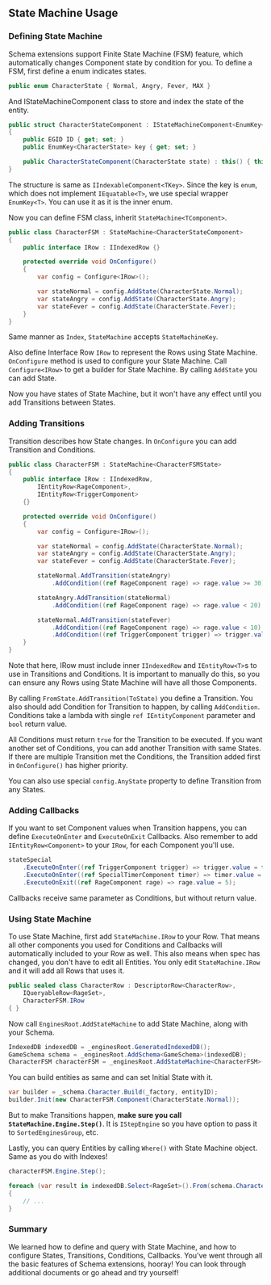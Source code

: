 ## State Machine Usage
### Defining State Machine
Schema extensions support Finite State Machine (FSM) feature, which automatically changes Component state by condition for you. To define a FSM, first define a enum indicates states.
```csharp
public enum CharacterState { Normal, Angry, Fever, MAX }
```
And IStateMachineComponent class to store and index the state of the entity.
```csharp
public struct CharacterStateComponent : IStateMachineComponent<EnumKey<CharacterState>>
{
    public EGID ID { get; set; }
    public EnumKey<CharacterState> key { get; set; }

    public CharacterStateComponent(CharacterState state) : this() { this.key = state; }
}
```
The structure is same as `IIndexableComponent<TKey>`. Since the key is `enum`, which does not implement `IEquatable<T>`, we use special wrapper `EnumKey<T>`. You can use it as it is the inner enum.

Now you can define FSM class, inherit `StateMachine<TComponent>`.
```csharp
public class CharacterFSM : StateMachine<CharacterStateComponent>
{
    public interface IRow : IIndexedRow {}

    protected override void OnConfigure()
    {
        var config = Configure<IRow>();

        var stateNormal = config.AddState(CharacterState.Normal);
        var stateAngry = config.AddState(CharacterState.Angry);
        var stateFever = config.AddState(CharacterState.Fever);
    }
}
```
Same manner as `Index`, `StateMachine` accepts `StateMachineKey`.

Also define Interface Row `IRow` to represent the Rows using State Machine. `OnConfigure` method is used to configure your State Machine. Call `Configure<IRow>` to get a builder for State Machine. By calling `AddState` you can add State.

Now you have states of State Machine, but it won't have any effect until you add Transitions between States.

### Adding Transitions
Transition describes how State changes. In `OnConfigure` you can add Transition and Conditions.
```csharp
public class CharacterFSM : StateMachine<CharacterFSMState>
{
    public interface IRow : IIndexedRow,
        IEntityRow<RageComponent>,
        IEntityRow<TriggerComponent>
    {}

    protected override void OnConfigure()
    {
        var config = Configure<IRow>();

        var stateNormal = config.AddState(CharacterState.Normal);
        var stateAngry = config.AddState(CharacterState.Angry);
        var stateFever = config.AddState(CharacterState.Fever);

        stateNormal.AddTransition(stateAngry)
            .AddCondition((ref RageComponent rage) => rage.value >= 30);

        stateAngry.AddTransition(stateNormal)
            .AddCondition((ref RageComponent rage) => rage.value < 20);

        stateNormal.AddTransition(stateFever)
            .AddCondition((ref RageComponent rage) => rage.value < 10)
            .AddCondition((ref TriggerComponent trigger) => trigger.value);
    }
}
```
Note that here, IRow must include inner `IIndexedRow` and `IEntityRow<T>`s to use in Transitions and Conditions. It is important to manually do this, so you can ensure any Rows using State Machine will have all those Components.

By calling `FromState.AddTransition(ToState)` you define a Transition. You also should add Condition for Transition to happen, by calling `AddCondition`. Conditions take a lambda with single `ref IEntityComponent` parameter and `bool` return value.

All Conditions must return `true` for the Transition to be executed. If you want another set of Conditions, you can add another Transition with same States. If there are multiple Transition met the Conditions, the Transition added first in `OnConfigure()` has higher priority. 

You can also use special `config.AnyState` property to define Transition from any States.

### Adding Callbacks
If you want to set Component values when Transition happens, you can define `ExecuteOnEnter` and `ExecuteOnExit` Callbacks. Also remember to add `IEntityRow<Component>` to your `IRow`, for each Component you'll use.
```csharp
stateSpecial
    .ExecuteOnEnter((ref TriggerComponent trigger) => trigger.value = false)
    .ExecuteOnEnter((ref SpecialTimerComponent timer) => timer.value = 1)
    .ExecuteOnExit((ref RageComponent rage) => rage.value = 5);
```
Callbacks receive same parameter as Conditions, but without return value.

### Using State Machine
To use State Machine, first add `StateMachine.IRow` to your Row. That means all other components you used for Conditions and Callbacks will automatically included to your Row as well. This also means when spec has changed, you don't have to edit all Entities. You only edit `StateMachine.IRow` and it will add all Rows that uses it.
```csharp
public sealed class CharacterRow : DescriptorRow<CharacterRow>,
    IQueryableRow<RageSet>,
    CharacterFSM.IRow
{ }
```

Now call `EnginesRoot.AddStateMachine` to add State Machine, along with your Schema.
```csharp
IndexedDB indexedDB = _enginesRoot.GeneratedIndexedDB();
GameSchema schema = _enginesRoot.AddSchema<GameSchema>(indexedDB);
CharacterFSM characterFSM = _enginesRoot.AddStateMachine<CharacterFSM>(indexedDB);
```

You can build entities as same and can set Initial State with it.
```csharp
var builder = _schema.Character.Build(_factory, entityID);
builder.Init(new CharacterFSM.Component(CharacterState.Normal));
```
But to make Transitions happen, **make sure you call `StateMachine.Engine.Step()`**. It is `IStepEngine` so you have option to pass it to `SortedEnginesGroup`, etc.

Lastly, you can query Entities by calling `Where()` with State Machine object. Same as you do with Indexes!
```csharp
characterFSM.Engine.Step();

foreach (var result in indexedDB.Select<RageSet>().From(schema.Character).Where(characterFSM.Is(CharacterState.Angry)).Entities())
{
    // ...
}
```

### Summary
We learned how to define and query with State Machine, and how to configure States, Transitions, Conditions, Callbacks. You've went through all the basic features of Schema extensions, hooray! You can look through additional documents or go ahead and try yourself!
